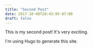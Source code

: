 ```yaml
---
title: "Second Post"
date: 2017-10-08T20:43:05-07:00
draft: false
---
```


This is my second post! It's very exciting.

I'm using Hugo to generate this site.
